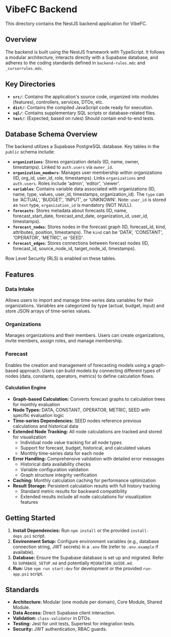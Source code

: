 # VibeFC Backend

This directory contains the NestJS backend application for VibeFC.

## Overview

The backend is built using the NestJS framework with TypeScript. It follows a modular architecture, interacts directly with a Supabase database, and adheres to the coding standards defined in `backend-rules.mdc` and `_cursorrules.mdc`.

## Key Directories

- **`src/`**: Contains the application's source code, organized into modules (features), controllers, services, DTOs, etc.
- **`dist/`**: Contains the compiled JavaScript code ready for execution.
- **`sql/`**: Contains supplementary SQL scripts or database-related files.
- **`test/`**: (Expected, based on rules) Should contain end-to-end tests.

## Database Schema Overview

The backend utilizes a Supabase PostgreSQL database. Key tables in the `public` schema include:

-   **`organizations`**: Stores organization details (ID, name, owner, timestamps). Linked to `auth.users` via `owner_id`.
-   **`organization_members`**: Manages user membership within organizations (ID, org_id, user_id, role, timestamps). Links `organizations` and `auth.users`. Roles include 'admin', 'editor', 'viewer'.
-   **`variables`**: Contains variable data associated with organizations (ID, name, type, values, user_id, timestamps, organization_id). The `type` can be 'ACTUAL', 'BUDGET', 'INPUT', or 'UNKNOWN'. Note: `user_id` is stored as `text` type, `organization_id` is mandatory (NOT NULL).
-   **`forecasts`**: Stores metadata about forecasts (ID, name, forecast_start_date, forecast_end_date, organization_id, user_id, timestamps).
-   **`forecast_nodes`**: Stores nodes in the forecast graph (ID, forecast_id, kind, attributes, position, timestamps). The `kind` can be 'DATA', 'CONSTANT', 'OPERATOR', 'METRIC', or 'SEED'.
-   **`forecast_edges`**: Stores connections between forecast nodes (ID, forecast_id, source_node_id, target_node_id, timestamps).

Row Level Security (RLS) is enabled on these tables.

## Features

### Data Intake
Allows users to import and manage time-series data variables for their organizations. Variables are categorized by type (actual, budget, input) and store JSON arrays of time-series values.

### Organizations
Manages organizations and their members. Users can create organizations, invite members, assign roles, and manage membership.

### Forecast
Enables the creation and management of forecasting models using a graph-based approach. Users can build models by connecting different types of nodes (data, constants, operators, metrics) to define calculation flows.

#### Calculation Engine
- **Graph-based Calculation:** Converts forecast graphs to calculation trees for monthly evaluation
- **Node Types:** DATA, CONSTANT, OPERATOR, METRIC, SEED with specific evaluation logic
- **Time-series Dependencies:** SEED nodes reference previous calculations and historical data
- **Extended Node Tracking:** All node calculations are tracked and stored for visualization
  - Individual node value tracking for all node types
  - Support for forecast, budget, historical, and calculated values
  - Monthly time-series data for each node
- **Error Handling:** Comprehensive validation with detailed error messages
  - Historical data availability checks
  - Variable configuration validation
  - Graph structure integrity verification
- **Caching:** Monthly calculation caching for performance optimization
- **Result Storage:** Persistent calculation results with full history tracking
  - Standard metric results for backward compatibility
  - Extended results include all node calculations for visualization features

## Getting Started

1.  **Install Dependencies:** Run `npm install` or the provided `install-deps.ps1` script.
2.  **Environment Setup:** Configure environment variables (e.g., database connection string, JWT secrets) in a `.env` file (refer to `.env.example` if available).
3.  **Database:** Ensure the Supabase database is set up and migrated. Refer to `SUPABASE_SETUP.md` and potentially `MIGRATION_GUIDE.md`.
4.  **Run:** Use `npm run start:dev` for development or the provided `run-app.ps1` script.

## Standards

- **Architecture:** Modular (one module per domain), Core Module, Shared Module.
- **Data Access:** Direct Supabase client interaction.
- **Validation:** `class-validator` in DTOs.
- **Testing:** Jest for unit tests, Supertest for integration tests.
- **Security:** JWT authentication, RBAC guards. 
